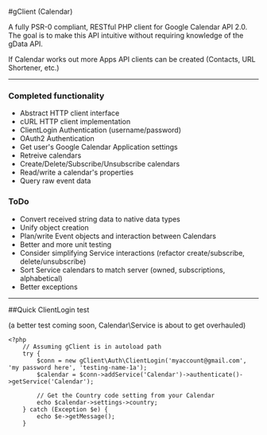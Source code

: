 #gClient (Calendar)

A fully PSR-0 compliant, RESTful PHP client for Google Calendar API 2.0.  
The goal is to make this API intuitive without requiring knowledge of the gData API.  

If Calendar works out more Apps API clients can be created (Contacts, URL Shortener, etc.)

---

### Completed functionality
* Abstract HTTP client interface
* cURL HTTP client implementation
* ClientLogin Authentication (username/password)
* OAuth2 Authentication
* Get user's Google Calendar Application settings
* Retreive calendars
* Create/Delete/Subscribe/Unsubscribe calendars
* Read/write a calendar's properties
* Query raw event data

### ToDo
* Convert received string data to native data types
* Unify object creation
* Plan/write Event objects and interaction between Calendars
* Better and more unit testing
* Consider simplifying Service interactions (refactor create/subscribe, delete/unsubscribe)
* Sort Service calendars to match server (owned, subscriptions, alphabetical)
* Better exceptions

---

##Quick ClientLogin test

(a better test coming soon, Calendar\Service is about to get overhauled)

    <?php
        // Assuming gClient is in autoload path
        try {
            $conn = new gClient\Auth\ClientLogin('myaccount@gmail.com', 'my password here', 'testing-name-1a');
            $calendar = $conn->addService('Calendar')->authenticate()->getService('Calendar');

            // Get the Country code setting from your Calendar
            echo $calendar->settings->country;
        } catch (Exception $e) {
            echo $e->getMessage();
        }
